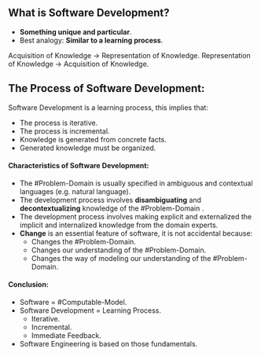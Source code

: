 
## What is Software Development?

- **Something unique and particular**.
- Best analogy: **Similar to a learning process**.

Acquisition of Knowledge -> Representation of Knowledge.
Representation of Knowledge -> Acquisition of Knowledge.

## The Process of Software Development:

Software Development is a learning process, this implies that:

- The process is iterative.
- The process is incremental.
- Knowledge is generated from concrete facts.
- Generated knowledge must be organized.

#### Characteristics of Software Development:

- The #Problem-Domain is usually specified in ambiguous and contextual languages ​​(e.g. natural language).
- The development process involves **disambiguating** and **decontextualizing** knowledge of the #Problem-Domain .
- The development process involves making explicit and externalized the implicit and internalized knowledge from the domain experts.
- **Change** is an essential feature of software, it is not accidental because:
	- Changes the #Problem-Domain.
	- Changes our understanding of the #Problem-Domain.
	- Changes the way of modeling our understanding of the #Problem-Domain.

#### Conclusion:

- Software = #Computable-Model.
- Software Development = Learning Process.
	- Iterative.
	- Incremental.
	- Immediate Feedback.
- Software Engineering is based on those fundamentals.


